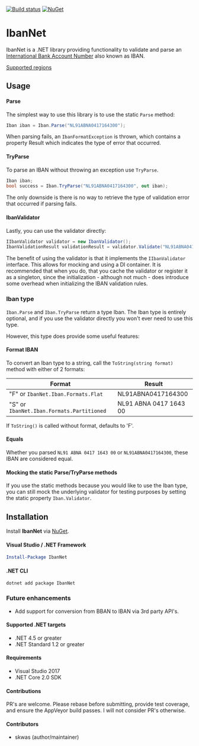 ﻿[![Build status](https://ci.appveyor.com/api/projects/status/469oo89bngrkgh2l?svg=true)](https://ci.appveyor.com/project/skwasjer/ibannet)
[![NuGet](https://img.shields.io/nuget/v/IbanNet.svg)](https://www.nuget.org/packages/IbanNet/)

# IbanNet

IbanNet is a .NET library providing functionality to validate and parse an [International Bank Account Number](https://en.wikipedia.org/wiki/International_Bank_Account_Number) also known as IBAN.

[Supported regions](SupportedRegions.md)

## Usage

#### Parse
The simplest way to use this library is to use the static `Parse` method:

```csharp
Iban iban = Iban.Parse("NL91ABNA0417164300");
```

When parsing fails, an `IbanFormatException` is thrown, which contains a property Result which indicates the type of error that occurred.

#### TryParse

To parse an IBAN without throwing an exception use `TryParse`.

```csharp
Iban iban;
bool success = Iban.TryParse("NL91ABNA0417164300", out iban);
```

The only downside is there is no way to retrieve the type of validation error that occurred if parsing fails.

#### IbanValidator

Lastly, you can use the validator directly:
```csharp
IIbanValidator validator = new IbanValidator();
IbanValidationResult validationResult = validator.Validate("NL91ABNA041716430");
```
The benefit of using the validator is that it implements the `IIbanValidator` interface. This allows for mocking and using a DI container. It is recommended that when you do, that you cache the validator or register it as a singleton, since the initialization - although not much - does introduce some overhead when initializing the IBAN validation rules.

### Iban type

`Iban.Parse` and `Iban.TryParse` return a type Iban. The Iban type is entirely optional, and if you use the validator directly you won't ever need to use this type.

However, this type does provide some useful features:

#### Format IBAN
To convert an Iban type to a string, call the `ToString(string format)` method with either of 2 formats:

|Format|Result|
|---|---|
|"F" or `IbanNet.Iban.Formats.Flat`|NL91ABNA0417164300|
|"S" or `IbanNet.Iban.Formats.Partitioned`|NL91 ABNA 0417 1643 00|

If `ToString()` is called without format, defaults to 'F'.

#### Equals

Whether you parsed `NL91 ABNA 0417 1643 00` or `NL91ABNA0417164300`, these IBAN are considered equal.

#### Mocking the static Parse/TryParse methods

If you use the static methods because you would like to use the Iban type, you can still mock the underlying validator for testing purposes by setting the static property `Iban.Validator`.

## Installation

Install **IbanNet** via [NuGet](https://www.nuget.org/packages/IbanNet/).

#### Visual Studio / .NET Framework
```powershell
Install-Package IbanNet
```

#### .NET CLI
```
dotnet add package IbanNet
```

### Future enhancements
- Add support for conversion from BBAN to IBAN via 3rd party API's.

#### Supported .NET targets
- .NET 4.5 or greater
- .NET Standard 1.2 or greater

#### Requirements
- Visual Studio 2017
- .NET Core 2.0 SDK

#### Contributions
PR's are welcome. Please rebase before submitting, provide test coverage, and ensure the AppVeyor build passes. I will not consider PR's otherwise.

#### Contributors
- skwas (author/maintainer)

